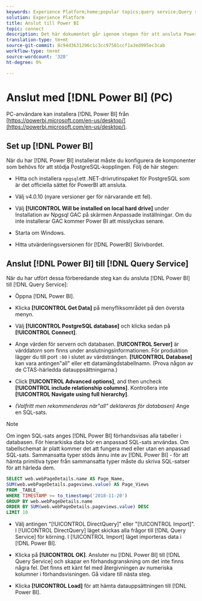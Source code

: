 ```yaml
---
keywords: Experience Platform;home;popular topics;query service;Query service;Power BI;power bi;connect to query service;
solution: Experience Platform
title: Anslut till Power BI
topic: connect
description: Det här dokumentet går igenom stegen för att ansluta Power BI med Adobe Experience Platform Query Service.
translation-type: tm+mt
source-git-commit: 8c94d3631296c1c3cc97501ccf1a3ed995ec3cab
workflow-type: tm+mt
source-wordcount: '320'
ht-degree: 0%

---
```



# Anslut med [!DNL Power BI] (PC)

PC-användare kan installera [!DNL Power BI] från [https://powerbi.microsoft.com/en-us/desktop/](https://powerbi.microsoft.com/en-us/desktop/).

## Set up [!DNL Power BI]

När du har [!DNL Power BI] installerat måste du konfigurera de komponenter som behövs för att stödja PostgreSQL-kopplingen. Följ de här stegen:

- Hitta och installera `npgsql`ett .NET-drivrutinspaket för PostgreSQL som är det officiella sättet för PowerBI att ansluta.

- Välj v4.0.10 (nyare versioner ger för närvarande ett fel).

- Välj **[!UICONTROL Will be installed on local hard drive]** under Installation av Npgsql GAC på skärmen Anpassade inställningar. Om du inte installerar GAC kommer Power BI att misslyckas senare.

- Starta om Windows.

- Hitta utvärderingsversionen för [!DNL PowerBI] Skrivbordet.

## Anslut [!DNL Power BI] till [!DNL Query Service]

När du har utfört dessa förberedande steg kan du ansluta [!DNL Power BI] till [!DNL Query Service]:

- Öppna [!DNL Power BI].

- Klicka **[!UICONTROL Get Data]** på menyfliksområdet på den översta menyn.

- Välj **[!UICONTROL PostgreSQL database]** och klicka sedan på **[!UICONTROL Connect]**.

- Ange värden för servern och databasen. **[!UICONTROL Server]** är värddatorn som finns under anslutningsinformationen. För produktion lägger du till port `:80` i slutet av värdsträngen. **[!UICONTROL Database]** kan vara antingen&quot;all&quot; eller ett datamängdstabellnamn. (Prova någon av de CTAS-härledda datauppsättningarna.)

- Click **[!UICONTROL Advanced options]**, and then uncheck **[!UICONTROL include relationship columns]**. Kontrollera inte **[!UICONTROL Navigate using full hierarchy]**.

- *(Valfritt men rekommenderas när&quot;all&quot; deklareras för databasen)* Ange en SQL-sats.

>[!NOTE]
>
>Om ingen SQL-sats anges [!DNL Power BI] förhandsvisas alla tabeller i databasen. För hierarkiska data bör en anpassad SQL-sats användas. Om tabellschemat är platt kommer det att fungera med eller utan en anpassad SQL-sats. Sammansatta typer stöds ännu inte av [!DNL Power BI] - för att hämta primitiva typer från sammansatta typer måste du skriva SQL-satser för att härleda dem.

```sql
SELECT web.webPageDetails.name AS Page_Name, 
SUM(web.webPageDetails.pageviews.value) AS Page_Views 
FROM _TABLE_ 
WHERE TIMESTAMP >= to_timestamp('2018-11-20')
GROUP BY web.webPageDetails.name 
ORDER BY SUM(web.webPageDetails.pageviews.value) DESC 
LIMIT 10
```

- Välj antingen &quot;[!UICONTROL DirectQuery]&quot; eller &quot;[!UICONTROL Import]&quot;. I [!UICONTROL DirectQuery] läget skickas alla frågor till [!DNL Query Service] för körning. I [!UICONTROL Import] läget importeras data i [!DNL Power BI].

- Klicka på **[!UICONTROL OK]**. Ansluter nu [!DNL Power BI] till [!DNL Query Service] och skapar en förhandsgranskning om det inte finns några fel. Det finns ett känt fel med återgivningen av numeriska kolumner i förhandsvisningen. Gå vidare till nästa steg.

- Klicka **[!UICONTROL Load]** för att hämta datauppsättningen till [!DNL Power BI].
